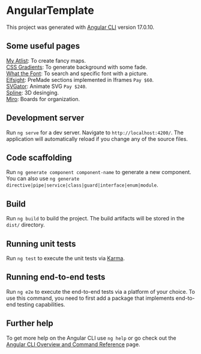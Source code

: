 # AngularTemplate

This project was generated with [Angular CLI](https://github.com/angular/angular-cli) version 17.0.10.

## Some useful pages

[My Atlist](https://my.atlist.com/map/ea593591-de3c-4a07-be50-bd4c47eb8294): To create fancy maps. \
[CSS Gradients](https://cssgradient.io/): To generate background with some fade. \
[What the Font](https://www.myfonts.com/pages/whatthefont): To search and specific font with a picture. \
[Elfsight](https://dash.elfsight.com/apps/countdown-timer?installTab=website): PreMade sections implemented in Iframes `Pay $60`. \
[SVGator](https://app.svgator.com/auth/login?url=%2Feditor#/): Animate SVG `Pay $240`. \
[Spline](https://app.spline.design/): 3D desinging. \
[Miro](https://miro.com/app/board/uXjVKQvZcOY=/): Boards for organization.

## Development server

Run `ng serve` for a dev server. Navigate to `http://localhost:4200/`. The application will automatically reload if you change any of the source files.

## Code scaffolding

Run `ng generate component component-name` to generate a new component. You can also use `ng generate directive|pipe|service|class|guard|interface|enum|module`.

## Build

Run `ng build` to build the project. The build artifacts will be stored in the `dist/` directory.

## Running unit tests

Run `ng test` to execute the unit tests via [Karma](https://karma-runner.github.io).

## Running end-to-end tests

Run `ng e2e` to execute the end-to-end tests via a platform of your choice. To use this command, you need to first add a package that implements end-to-end testing capabilities.

## Further help

To get more help on the Angular CLI use `ng help` or go check out the [Angular CLI Overview and Command Reference](https://angular.io/cli) page.
